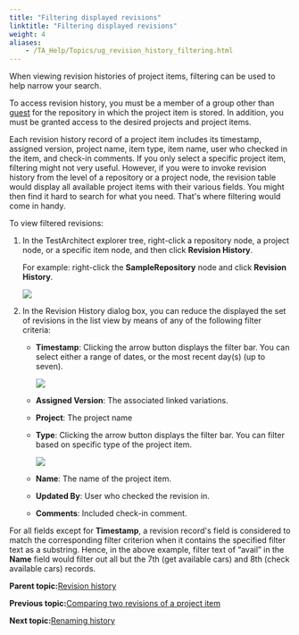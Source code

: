 ```yaml
--- 
title: "Filtering displayed revisions"
linktitle: "Filtering displayed revisions"
weight: 4
aliases: 
    - /TA_Help/Topics/ug_revision_history_filtering.html
---
```


When viewing revision histories of project items, filtering can be used to help narrow your search.

To access revision history, you must be a member of a group other than [guest](/TA_Administration/Topics/User_administration.html#li_xxn_z22_ms) for the repository in which the project item is stored. In addition, you must be granted access to the desired projects and project items.

Each revision history record of a project item includes its timestamp, assigned version, project name, item type, item name, user who checked in the item, and check-in comments. If you only select a specific project item, filtering might not very useful. However, if you were to invoke revision history from the level of a repository or a project node, the revision table would display all available project items with their various fields. You might then find it hard to search for what you need. That's where filtering would come in handy.

To view filtered revisions:

1.  In the TestArchitect explorer tree, right-click a repository node, a project node, or a specific item node, and then click **Revision History**.

    For example: right-click the **SampleRepository** node and click **Revision History**.

    ![](/images//Images/revision_history_filtering.png)

2.  In the Revision History dialog box, you can reduce the displayed the set of revisions in the list view by means of any of the following filter criteria:

    -   **Timestamp**: Clicking the arrow button displays the filter bar. You can select either a range of dates, or the most recent day\(s\) \(up to seven\).

        ![](/images//Images/timestamp_filtering.png)

    -   **Assigned Version**: The associated linked variations.
    -   **Project**: The project name
    -   **Type**: Clicking the arrow button displays the filter bar. You can filter based on specific type of the project item.

        ![](/images//Images/project_type_filtering.png)

    -   **Name**: The name of the project item.
    -   **Updated By**: User who checked the revision in.
    -   **Comments**: Included check-in comment.

For all fields except for **Timestamp**, a revision record's field is considered to match the corresponding filter criterion when it contains the specified filter text as a substring. Hence, in the above example, filter text of “avail” in the **Name** field would filter out all but the 7th \(get available cars\) and 8th \(check available cars\) records.

**Parent topic:**[Revision history](/TA_Help/Topics/Project_items_history.html)

**Previous topic:**[Comparing two revisions of a project item](/TA_Help/Topics/ug_Project_items_comparing_revisions.html)

**Next topic:**[Renaming history](/TA_Help/Topics/ug_revision_renaming_history.html)

